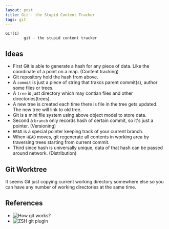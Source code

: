 ```yaml
---
layout: post
title: Git - the Stupid Content Tracker
tags: git
---
```


```
GIT(1)
        git - the stupid content tracker
```

## Ideas

- First Git is able to generate a hash for any piece of data. Like the coordinate of a point on a map. (Content tracking)
- Git repository hold the hash from above.
- A `commit` is just a piece of string that trakcs parent commit(s), author some files or trees.
- A `tree` is just directory which may contian files and other directories(trees).
- A new tree is created each time there is file in the tree gets updated. The new tree will link to old tree.
- Git is a mini file system using above object model to store data.
- Second a `branch` only records hash of certain commit, so it's just a pointer. (Versioning)
- `HEAD` is a special pointer keeping track of your current branch.
- When `HEAD` moves, git regenerate all contents in working area by traversing trees starting from current commit.
- Third since hash is universally unique, data of that hash can be passed around network. (Distribution)

## Git Worktree

It seems Git just copying current working directory somewhere else so you can have any number of working directories at the same time.

## References

- ![How git works?](https://www.youtube.com/watch?v=nHkLxts9Mu4)
- ![ZSH git plugin](https://github.com/ohmyzsh/ohmyzsh/tree/master/plugins/git)
